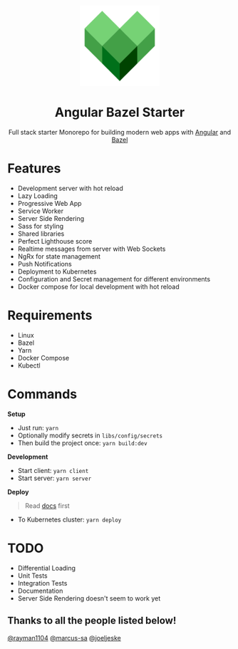 <div align="center">
  <a href="https://github.com/flolu/angular-bazel-starter">
    <img width="180px" height="auto" src="./services/client/assets/icons/icon-192x192.png" />
  </a>
  <br>
  <h1>Angular Bazel Starter</h1>
  <p>
    Full stack starter Monorepo for building modern web apps with <a href="https://angular.io/">Angular</a> and <a href="https://bazel.build/">Bazel</a>
  </p>
</div>

# Features

- Development server with hot reload
- Lazy Loading
- Progressive Web App
- Service Worker
- Server Side Rendering
- Sass for styling
- Shared libraries
- Perfect Lighthouse score
- Realtime messages from server with Web Sockets
- NgRx for state management
- Push Notifications
- Deployment to Kubernetes
- Configuration and Secret management for different environments
- Docker compose for local development with hot reload

# Requirements

- Linux
- Bazel <!-- TODO check if actually needed, maybe bazelisk is enough -->
- Yarn
- Docker Compose
- Kubectl

# Commands

**Setup**

- Just run: `yarn`
- Optionally modify secrets in `libs/config/secrets`
- Then build the project once: `yarn build:dev`

**Development**

- Start client: `yarn client`
- Start server: `yarn server`

**Deploy**

> Read [docs](docs/gke-deployment.md) first

- To Kubernetes cluster: `yarn deploy`

# TODO

- Differential Loading
- Unit Tests
- Integration Tests
- Documentation
- Server Side Rendering doesn't seem to work yet

## Thanks to all the people listed below!

[@rayman1104](https://github.com/rayman1104) [@marcus-sa](https://github.com/marcus-sa) [@joeljeske](https://github.com/joeljeske)

<!--
# TODO upgrade ngrx to v10... currently causes errors
-->

